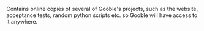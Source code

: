 Contains online copies of several of Gooble's projects, such as the website, acceptance tests, random python scripts etc. so Gooble will have access to it anywhere.